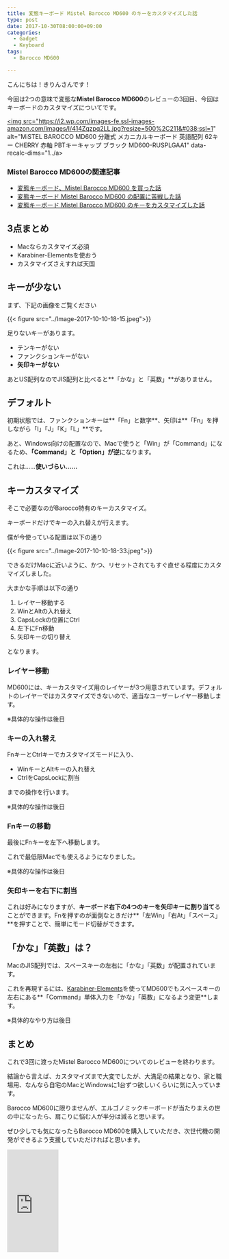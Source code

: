 ```yaml
---
title: 変態キーボード Mistel Barocco MD600 のキーをカスタマイズした話
type: post
date: 2017-10-30T08:00:00+09:00
categories:
  - Gadget
  - Keyboard
tags:
  - Barocco MD600

---
```

こんにちは！きりんさんです！

今回は2つの意味で変態な**Mistel Barocco MD600**のレビューの3回目、今回はキーボードのカスタマイズについてです。

<a title="MiSTEL BAROCCO MD600 分離式 メカニカルキーボード 英語配列 62キー CHERRY 赤軸 PBTキーキャップ ブラック MD600-RUSPLGAA1" href="https://www.amazon.co.jp/MiSTEL-BAROCCO-%E3%83%A1%E3%82%AB%E3%83%8B%E3%82%AB%E3%83%AB%E3%82%AD%E3%83%BC%E3%83%9C%E3%83%BC%E3%83%89-PBT%E3%82%AD%E3%83%BC%E3%82%AD%E3%83%A3%E3%83%83%E3%83%97-MD600-RUSPLGA../B01KN6VEYG?psc=1&SubscriptionId=AKIAJWADTYE3PKY27KHQ&tag=musikirin07-22&linkCode=xm2&camp=2025&creative=165953&creativeASIN=B01KN6VEYG" target="_blank" rel="noopener"><img src="https://i2.wp.com/images-fe.ssl-images-amazon.com/images/I/414Zqzpq2LL.jpg?resize=500%2C211&#038;ssl=1" alt="MiSTEL BAROCCO MD600 分離式 メカニカルキーボード 英語配列 62キー CHERRY 赤軸 PBTキーキャップ ブラック MD600-RUSPLGAA1" data-recalc-dims="1../a>

### Mistel Barocco MD600の関連記事

  * [変態キーボード、Mistel Barocco MD600 を買った話][1]
  * [変態キーボード Mistel Barocco MD600 の配置に苦戦した話][2]
  * [変態キーボード Mistel Barocco MD600 のキーをカスタマイズした話][3]

## 3点まとめ

  * Macならカスタマイズ必須
  * Karabiner-Elementsを使おう
  * カスタマイズさえすれば天国

<!--more-->

## キーが少ない

まず、下記の画像をご覧ください

{{< figure src="../Image-2017-10-10-18-15.jpeg">}}

足りないキーがあります。

  * テンキーがない
  * ファンクションキーがない
  * **矢印キーがない**

あとUS配列なのでJIS配列と比べると**「かな」と「英数」**がありません。

## デフォルト

初期状態では、ファンクションキーは**「Fn」と数字**、矢印は**「Fn」を押しながら「I」「J」「K」「L」**です。

あと、Windows向けの配置なので、Macで使うと「Win」が「Command」になるため、**「Command」と「Option」が逆**になります。

これは……**使いづらい……**

## キーカスタマイズ

そこで必要なのがBarocco特有のキーカスタマイズ。

キーボードだけでキーの入れ替えが行えます。

僕が今使っている配置は以下の通り

{{< figure src="../Image-2017-10-10-18-33.jpeg">}}

できるだけMacに近いように、かつ、リセットされてもすぐ直せる程度にカスタマイズしました。

大まかな手順は以下の通り

  1. レイヤー移動する
  2. WinとAltの入れ替え
  3. CapsLockの位置にCtrl
  4. 左下にFn移動
  5. 矢印キーの切り替え

となります。

### レイヤー移動

MD600には、キーカスタマイズ用のレイヤーが3つ用意されています。デフォルトのレイヤーではカスタマイズできないので、適当なユーザーレイヤー移動します。

※具体的な操作は後日

### キーの入れ替え

FnキーとCtrlキーでカスタマイズモードに入り、

  * WinキーとAltキーの入れ替え
  * CtrlをCapsLockに割当

までの操作を行います。

※具体的な操作は後日

### Fnキーの移動

最後にFnキーを左下へ移動します。

これで最低限Macでも使えるようになりました。

※具体的な操作は後日

### 矢印キーを右下に割当

これは好みになりますが、**キーボード右下の4つのキーを矢印キーに割り当て**ることができます。Fnを押すのが面倒なときだけ**「左Win」「右At」「スペース」**を押すことで、簡単にモード切替ができます。

## 「かな」「英数」は？

MacのJIS配列では、スペースキーの左右に「かな」「英数」が配置されています。

これを再現するには、[Karabiner-Elements][4]を使ってMD600でもスペースキーの左右にある**「Command」単体入力を「かな」「英数」になるよう変更**します。

※具体的なやり方は後日

## まとめ

これで3回に渡ったMistel Barocco MD600についてのレビューを終わります。

結論から言えば、カスタマイズまで大変でしたが、大満足の結果となり、家と職場用、なんなら自宅のMacとWindowsに1台ずつ欲しいくらいに気に入っています。

Barocco MD600に限りませんが、エルゴノミックキーボードが当たりまえの世の中になったら、肩こりに悩む人が半分は減ると思います。

ぜひ少しでも気になったらBarocco MD600を購入していただき、次世代機の開発ができるよう支援していただければと思います。

<noscript>
  <iframe src="http://rcm-jp.amazon.co.jp/e/cm?t=musikirin07-22&o=9&p=8&l=as1&asins=B01KN6VEYG&fc1=000000&IS2=1&lt1=_blank&m=amazon&lc1=0000FF&bc1=000000&bg1=FFFFFF&f=ifr" style="width:120px;height:240px;" scrolling="no" marginwidth="0" marginheight="0" frameborder="0"></iframe>
</noscript>

 [1]: http://musikirin.com/archives/2017/10/mistel-barocco-md600
 [2]: http://musikirin.com/archives/2017/10/mistel-barocco-md600-2
 [3]: http://musikirin.com/archives/2017/10/mistel-barocco-md600-3
 [4]: https://pqrs.org/osx/karabiner/